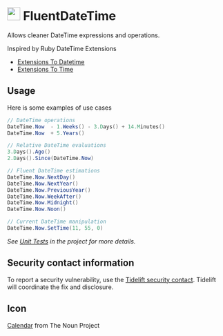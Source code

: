 # <img src="/src/icon.png" height="30px"> FluentDateTime

Allows cleaner DateTime expressions and operations.

Inspired by Ruby DateTime Extensions

 * [Extensions To Datetime](http://edgeguides.rubyonrails.org/active_support_core_extensions.html#extensions-to-datetime)
 * [Extensions To Time](http://edgeguides.rubyonrails.org/active_support_core_extensions.html#extensions-to-time)


## Usage

Here is some examples of use cases

```csharp
// DateTime operations
DateTime.Now  - 1.Weeks() - 3.Days() + 14.Minutes()
DateTime.Now  + 5.Years()

// Relative DateTime evaluations
3.Days().Ago()
2.Days().Since(DateTime.Now)

// Fluent DateTime estimations
DateTime.Now.NextDay()
DateTime.Now.NextYear()
DateTime.Now.PreviousYear()
DateTime.Now.WeekAfter()
DateTime.Now.Midnight()
DateTime.Now.Noon()

// Current DateTime manipulation
DateTime.Now.SetTime(11, 55, 0)
```

_See [Unit Tests](https://github.com/FluentDateTime/FluentDateTime/tree/master/src/Tests) in the project for more details._


## Security contact information

To report a security vulnerability, use the [Tidelift security contact](https://tidelift.com/security). Tidelift will coordinate the fix and disclosure.


## Icon

[Calendar](http://thenounproject.com/noun/calendar/#icon-No404) from The Noun Project
